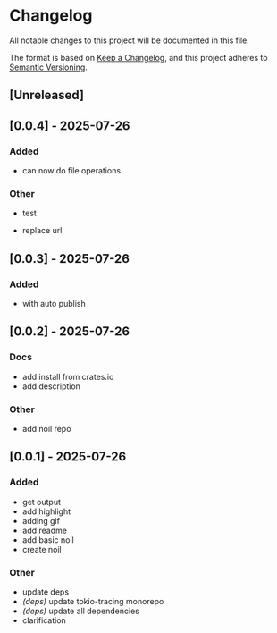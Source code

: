 # Changelog
All notable changes to this project will be documented in this file.

The format is based on [Keep a Changelog](https://keepachangelog.com/en/1.0.0/),
and this project adheres to [Semantic Versioning](https://semver.org/spec/v2.0.0.html).

## [Unreleased]

## [0.0.4] - 2025-07-26

### Added
- can now do file operations

### Other
- test

- replace url


## [0.0.3] - 2025-07-26

### Added
- with auto publish

## [0.0.2] - 2025-07-26

### Docs
- add install from crates.io
- add description

### Other
- add noil repo

## [0.0.1] - 2025-07-26

### Added
- get output
- add highlight
- adding gif
- add readme
- add basic noil
- create noil

### Other
- update deps
- *(deps)* update tokio-tracing monorepo
- *(deps)* update all dependencies
- clarification
